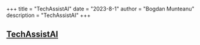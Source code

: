 +++
title = "TechAssistAI"
date = "2023-8-1"
author = "Bogdan Munteanu"
description = "TechAssistAI"
+++

## [TechAssistAI](https://techassistai.bytepods.com)
